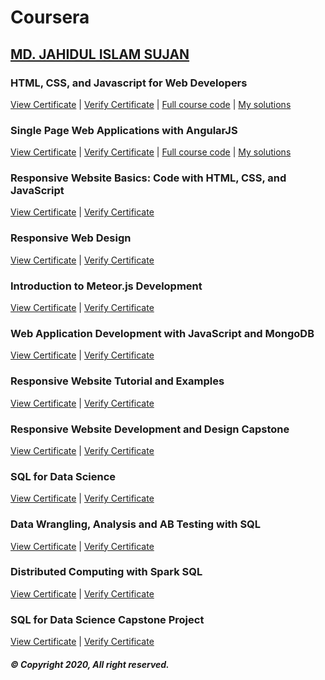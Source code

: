 # Coursera

## [MD. JAHIDUL ISLAM SUJAN](https://jahidofficial.github.io)

### HTML, CSS, and Javascript for Web Developers

[View Certificate](https://jahidofficial.github.io/MyCourses/Certificates/TDBRR3CVHGFY.jpg) | [Verify Certificate](https://www.coursera.org/verify/TDBRR3CVHGFY) | 
[Full course code](https://github.com/jhu-ep-coursera/fullstack-course4/) | [My solutions](https://jahidofficial.github.io/MyCourses/Coursera/html-css-javascript-for-web-developers/)

### Single Page Web Applications with AngularJS

[View Certificate](https://jahidofficial.github.io/MyCourses/Certificates/8V4JVQ2XQZEG.jpg) | [Verify Certificate](https://www.coursera.org/verify/8V4JVQ2XQZEG) | 
[Full course code](https://github.com/jhu-ep-coursera/fullstack-course5/) | [My solutions](https://jahidofficial.github.io/MyCourses/Coursera/single-page-web-applications-with-angularjs/)

### Responsive Website Basics: Code with HTML, CSS, and JavaScript

[View Certificate](https://jahidofficial.github.io/MyCourses/Certificates/X58NMXF76FXX.jpg) | [Verify Certificate](https://www.coursera.org/verify/X58NMXF76FXX)

### Responsive Web Design

[View Certificate](https://jahidofficial.github.io/MyCourses/Certificates/4LXL5GRN4CCK.jpg) | [Verify Certificate](https://www.coursera.org/verify/4LXL5GRN4CCK)

### Introduction to Meteor.js Development

[View Certificate](https://jahidofficial.github.io/MyCourses/Certificates/#.jpg) | [Verify Certificate](https://www.coursera.org/verify/#)

### Web Application Development with JavaScript and MongoDB

[View Certificate](https://jahidofficial.github.io/MyCourses/Certificates/#.jpg) | [Verify Certificate](https://www.coursera.org/verify/#)

### Responsive Website Tutorial and Examples

[View Certificate](https://jahidofficial.github.io/MyCourses/Certificates/#.jpg) | [Verify Certificate](https://www.coursera.org/verify/#)

### Responsive Website Development and Design Capstone

[View Certificate](https://jahidofficial.github.io/MyCourses/Certificates/#.jpg) | [Verify Certificate](https://www.coursera.org/verify/#)

### SQL for Data Science

[View Certificate](https://jahidofficial.github.io/MyCourses/Certificates/#.jpg) | [Verify Certificate](https://www.coursera.org/verify/#)

### Data Wrangling, Analysis and AB Testing with SQL

[View Certificate](https://jahidofficial.github.io/MyCourses/Certificates/#.jpg) | [Verify Certificate](https://www.coursera.org/verify/#)

### Distributed Computing with Spark SQL

[View Certificate](https://jahidofficial.github.io/MyCourses/Certificates/#.jpg) | [Verify Certificate](https://www.coursera.org/verify/#)

### SQL for Data Science Capstone Project

[View Certificate](https://jahidofficial.github.io/MyCourses/Certificates/#.jpg) | [Verify Certificate](https://www.coursera.org/verify/#)

##### &copy; Copyright 2020, All right reserved.